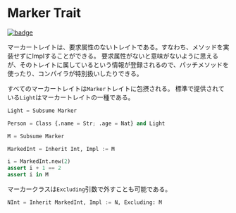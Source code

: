 # Marker Trait

[![badge](https://img.shields.io/endpoint.svg?url=https%3A%2F%2Fgezf7g7pd5.execute-api.ap-northeast-1.amazonaws.com%2Fdefault%2Fsource_up_to_date%3Fowner%3Derg-lang%26repos%3Derg%26ref%3Dmain%26path%3Ddoc/EN/syntax/type/advanced/marker_trait.md%26commit_hash%3Deccd113c1512076c367fb87ea73406f91ff83ba7)](https://gezf7g7pd5.execute-api.ap-northeast-1.amazonaws.com/default/source_up_to_date?owner=erg-lang&repos=erg&ref=main&path=doc/EN/syntax/type/advanced/marker_trait.md&commit_hash=eccd113c1512076c367fb87ea73406f91ff83ba7)

マーカートレイトは、要求属性のないトレイトである。すなわち、メソッドを実装せずにImplすることができる。
要求属性がないと意味がないように思えるが、そのトレイトに属しているという情報が登録されるので、パッチメソッドを使ったり、コンパイラが特別扱いしたりできる。

すべてのマーカートレイトは`Marker`トレイトに包摂される。
標準で提供されている`Light`はマーカートレイトの一種である。

```python
Light = Subsume Marker
```

```python
Person = Class {.name = Str; .age = Nat} and Light
```

```python
M = Subsume Marker

MarkedInt = Inherit Int, Impl := M

i = MarkedInt.new(2)
assert i + 1 == 2
assert i in M
```

マーカークラスは`Excluding`引数で外すことも可能である。

```python
NInt = Inherit MarkedInt, Impl := N, Excluding: M
```
